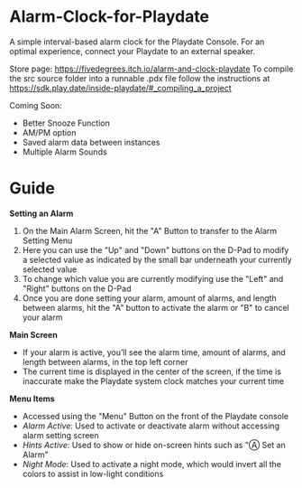 # Alarm-Clock-for-Playdate
A simple interval-based alarm clock for the Playdate Console. For an optimal experience, connect your Playdate to an external speaker.

Store page: https://fivedegrees.itch.io/alarm-and-clock-playdate
To compile the src source folder into a runnable .pdx file follow the instructions at https://sdk.play.date/inside-playdate/#_compiling_a_project

Coming Soon:
- Better Snooze Function
- AM/PM option
- Saved alarm data between instances 
- Multiple Alarm Sounds

# Guide
**Setting an Alarm**
1. On the Main Alarm Screen, hit the "A" Button to transfer to the Alarm Setting Menu
2. Here you can use the "Up" and "Down" buttons on the D-Pad to modify a selected value as indicated by the small bar underneath your currently selected value
3. To change which value you are currently modifying use the "Left" and "Right" buttons on the D-Pad 
4. Once you are done setting your alarm, amount of alarms, and length between alarms, hit the "A" button to activate the alarm or "B" to cancel your alarm

**Main Screen**
- If your alarm is active, you’ll see the alarm time, amount of alarms, and length between alarms, in the top left corner
- The current time is displayed in the center of the screen, if the time is inaccurate make the Playdate system clock matches your current time

**Menu Items**
- Accessed using the "Menu" Button on the front of the Playdate console
- *Alarm Active*: Used to activate or deactivate alarm without accessing alarm setting screen
- *Hints Active*: Used to show or hide on-screen hints such as "Ⓐ Set an Alarm"
- *Night Mode*: Used to activate a night mode, which would invert all the colors to assist in low-light conditions

